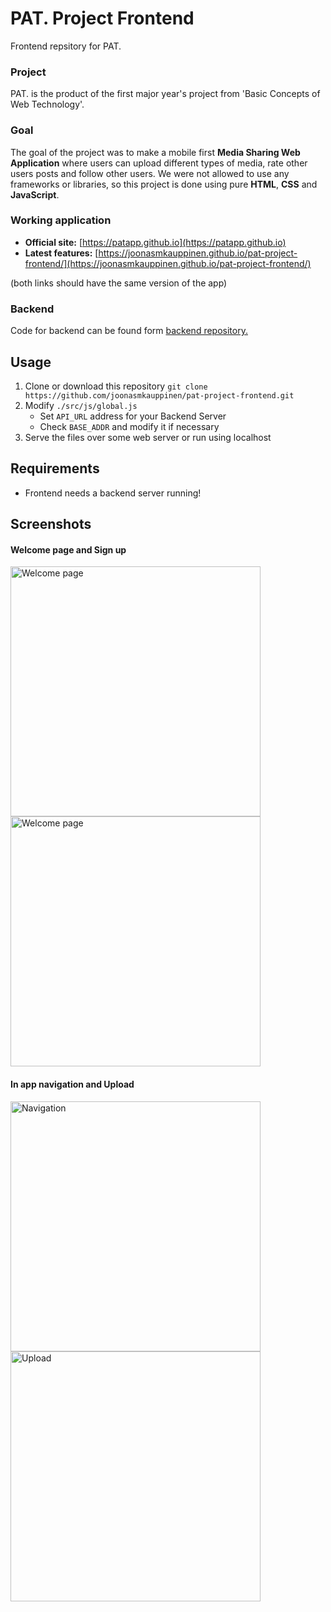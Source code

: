 # PAT. Project Frontend
Frontend repsitory for PAT.

### Project
PAT. is the product of the first major year's project from 'Basic Concepts of Web Technology'.

### Goal
The goal of the project was to make a mobile first __Media Sharing Web Application__ where users can upload different types of media, rate other users posts and follow other users. We were not allowed to use any frameworks or libraries, so this project is done using pure __HTML__, __CSS__ and __JavaScript__.

### Working application
* __Official site:__ [https://patapp.github.io](https://patapp.github.io)
* __Latest features:__ [https://joonasmkauppinen.github.io/pat-project-frontend/](https://joonasmkauppinen.github.io/pat-project-frontend/)

(both links should have the same version of the app)

### Backend
Code for backend can be found form [backend repository.](https://github.com/joonasmkauppinen/pat-project-backend)

## Usage
1. Clone or download this repository ```git clone https://github.com/joonasmkauppinen/pat-project-frontend.git```
2. Modify ```./src/js/global.js```
   * Set ```API_URL``` address for your Backend Server
   * Check ```BASE_ADDR``` and modify it if necessary
3. Serve the files over some web server or run using localhost

## Requirements
* Frontend needs a backend server running!

## Screenshots

#### Welcome page and Sign up
<img src="https://user-images.githubusercontent.com/28673805/50045519-08433b00-009d-11e9-82b3-60a2158e0961.gif" alt="Welcome page" height="400">  <img src="https://user-images.githubusercontent.com/28673805/50045605-5efd4480-009e-11e9-83b7-bdf08043698b.gif" alt="Welcome page" height="400">

#### In app navigation and Upload
<img src="https://user-images.githubusercontent.com/28673805/50045404-d16c2580-009a-11e9-8121-4a97a3f3184a.gif" alt="Navigation" height="400">  <img src="https://user-images.githubusercontent.com/28673805/50045415-fa8cb600-009a-11e9-9b50-207dc8bbf26e.gif" alt="Upload" height="400">


